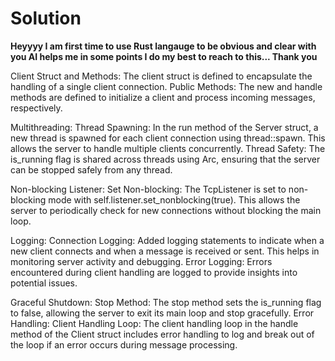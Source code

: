 # Solution
**Heyyyy I am first time to use Rust langauge to be obvious and clear with you AI helps me in some points I do my best to reach to this... Thank you**

Client Struct and Methods:
The client struct is defined to encapsulate the handling of a single client connection.
Public Methods: The new and handle methods are defined to initialize a client and process incoming messages, respectively.

Multithreading:
Thread Spawning: In the run method of the Server struct, a new thread is spawned for each client connection using thread::spawn. This allows the server to handle multiple clients concurrently.
Thread Safety: The is_running flag is shared across threads using Arc<AtomicBool>, ensuring that the server can be stopped safely from any thread.

Non-blocking Listener:
Set Non-blocking: The TcpListener is set to non-blocking mode with self.listener.set_nonblocking(true). This allows the server to periodically check for new connections without blocking the main loop.

Logging:
Connection Logging: Added logging statements to indicate when a new client connects and when a message is received or sent. This helps in monitoring server activity and debugging.
Error Logging: Errors encountered during client handling are logged to provide insights into potential issues.

Graceful Shutdown:
Stop Method: The stop method sets the is_running flag to false, allowing the server to exit its main loop and stop gracefully.
Error Handling:
Client Handling Loop: The client handling loop in the handle method of the Client struct includes error handling to log and break out of the loop if an error occurs during message processing.


